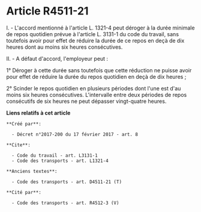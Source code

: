 # Article R4511-21

I. - L'accord mentionné à l'article L. 1321-4 peut déroger à la durée minimale de repos quotidien prévue à l'article L.
3131-1 du code du travail, sans toutefois avoir pour effet de réduire la durée de ce repos en deçà de dix heures dont au
moins six heures consécutives. 

II. - A défaut d'accord, l'employeur peut : 

1° Déroger à cette durée sans toutefois que cette réduction ne puisse avoir pour effet de réduire la durée du repos quotidien
en deçà de dix heures ; 

2° Scinder le repos quotidien en plusieurs périodes dont l'une est d'au moins six heures consécutives. L'intervalle entre
deux périodes de repos consécutifs de six heures ne peut dépasser vingt-quatre heures.

**Liens relatifs à cet article**

	**Créé par**:

	  - Décret n°2017-200 du 17 février 2017 - art. 8

	**Cite**:

	  - Code du travail - art. L3131-1
	  - Code des transports - art. L1321-4

	**Anciens textes**:

	  - Code des transports - art. D4511-21 (T)

	**Cité par**:

	  - Code des transports - art. R4512-3 (V)
